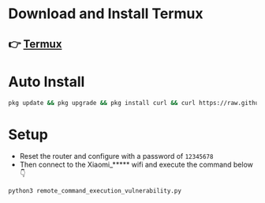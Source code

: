 # Download and Install Termux

## 👉 [Termux](https://github.com/termux/termux-app/releases/download/v0.118.1/termux-app_v0.118.1+github-debug_universal.apk)

# Auto Install

```sh
pkg update && pkg upgrade && pkg install curl && curl https://raw.githubusercontent.com/xiv3r/termux-openwrt-invasion/refs/heads/main/openwrt-invasion.sh > openwrt-invasion.sh && sh openwrt-invasion.sh
```

# Setup
- Reset the router and configure with a password of `12345678`
- Then connect to the Xiaomi_***** wifi and execute the command below 👇 

```sh
python3 remote_command_execution_vulnerability.py
```
